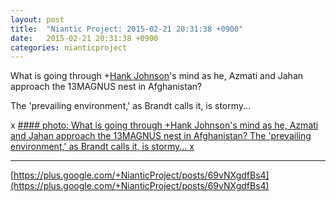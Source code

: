 ```yaml
---
layout: post
title:  "Niantic Project: 2015-02-21 20:31:38 +0900"
date:   2015-02-21 20:31:38 +0900
categories: nianticproject
---
```

What is going through +[Hank Johnson](https://plus.google.com/117792105926525258257 "")'s mind as he, Azmati and Jahan approach the 13MAGNUS nest in Afghanistan?

The 'prevailing environment,' as Brandt calls it, is stormy...

x
[#### photo: What is going through +Hank Johnson's mind as he, Azmati and Jahan approach the 13MAGNUS nest in Afghanistan?
The 'prevailing environment,' as Brandt calls it, is stormy...
x](https://lh3.googleusercontent.com/-4ibSuBOERaI/VOhsHkboagI/AAAAAAAAfAY/nPWEzk0xQSk/w1200-h1553/dabphsgx3code3.png "")
- - -
[https://plus.google.com/+NianticProject/posts/69vNXgdfBs4](https://plus.google.com/+NianticProject/posts/69vNXgdfBs4)
